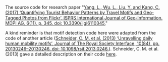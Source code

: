 The source code for research paper "[Yang, L., Wu, L., Liu, Y. and Kang, C. (2017) ‘Quantifying Tourist Behavior Patterns by Travel Motifs and Geo-Tagged Photos from Flickr’, ISPRS International Journal of Geo-Information. MDPI AG, 6(11), p. 345. doi: 10.3390/ijgi6110345.](https://www.mdpi.com/2220-9964/6/11/345)"

A kind reminder is that motif detection code here were adapted from the code of another article ([Schneider, C. M. et al. (2013) ‘Unravelling daily human mobility motifs’, Journal of The Royal Society Interface, 10(84), pp. 20130246–20130246. doi: 10.1098/rsif.2013.0246.](https://royalsocietypublishing.org/doi/full/10.1098/rsif.2013.0246)).  Schneider, C. M. et al. (2013)  gave a detailed description on their code [here](https://github.com/humnetlab/mobilityMotifs/).

